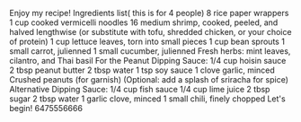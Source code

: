 Enjoy my recipe!
Ingredients list( this is for 4 people)
8 rice paper wrappers
1 cup cooked vermicelli noodles
16 medium shrimp, cooked, peeled, and halved lengthwise
(or substitute with tofu, shredded chicken, or your choice of protein)
1 cup lettuce leaves, torn into small pieces
1 cup bean sprouts
1 small carrot, julienned
1 small cucumber, julienned
Fresh herbs: mint leaves, cilantro, and Thai basil
For the Peanut Dipping Sauce:
1/4 cup hoisin sauce
2 tbsp peanut butter
2 tbsp water
1 tsp soy sauce
1 clove garlic, minced
Crushed peanuts (for garnish)
(Optional: add a splash of sriracha for spice)
Alternative Dipping Sauce:
1/4 cup fish sauce
1/4 cup lime juice
2 tbsp sugar
2 tbsp water
1 garlic clove, minced
1 small chili, finely chopped
Let's begin!
6475556666